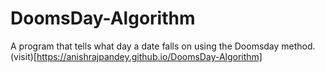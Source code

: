 # DoomsDay-Algorithm
A program that tells what day a date falls on using the Doomsday method.
(visit)[https://anishrajpandey.github.io/DoomsDay-Algorithm]
